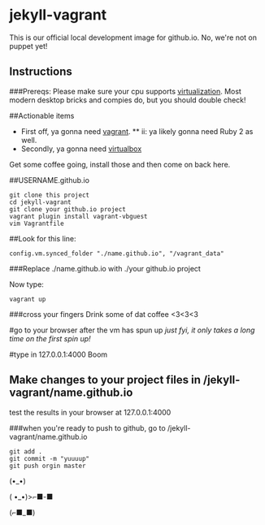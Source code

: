 # jekyll-vagrant
This is our official local development image for github.io.  No, we're not on puppet yet!

## Instructions

###Prereqs:
Please make sure your cpu supports [virtualization](http://www.intel.com/support/processors/sb/cs-030729.htm).  Most modern desktop bricks and compies do, but you should double check!

##Actionable items
* First off, ya gonna need [vagrant](http://www.vagrantup.com).
** ii: ya likely gonna need Ruby 2 as well.
* Secondly, ya gonna need [virtualbox](http://wwww.virtualbox.org)

Get some coffee going, install those and then come on back here.

##USERNAME.github.io
```
git clone this project
cd jekyll-vagrant
git clone your github.io project
vagrant plugin install vagrant-vbguest
vim Vagrantfile
```
##Look for this line:

```
config.vm.synced_folder "./name.github.io", "/vagrant_data"

```
###Replace ./name.github.io with ./your github.io project

Now type:

```
vagrant up
```

###cross your fingers
Drink some of dat coffee <3<3<3

#go to your browser after the vm has spun up
_just fyi, it only takes a long time on the first spin up!_

#type in 127.0.0.1:4000
Boom

## Make changes to your project files in /jekyll-vagrant/name.github.io
test the results in your browser at 127.0.0.1:4000

###when you're ready to push to github, go to /jekyll-vagrant/name.github.io 
```
git add .
git commit -m "yuuuup"
git push orgin master
```

(•_•) 

( •_•)>⌐■-■ 

(⌐■_■)


